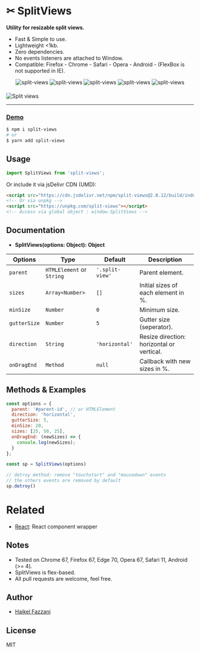 # ✂ SplitViews  
**Utility for resizable split views.**

- Fast & Simple to use.
- Lightweight <1kb.
- Zero dependencies.
- No events listeners are attached to Window.
- Compatible: Firefox - Chrome - Safari - Opera - Android - (FlexBox is not supported in IE).

<div align="center" style="width:100%; text-align:center; margin-bottom:20px;">
  <img src="https://badgen.net/bundlephobia/minzip/split-views" alt="split-views" />
  <img src="https://badgen.net/bundlephobia/dependency-count/split-views" alt="split-views" />
  <img src="https://badgen.net/npm/v/split-views" alt="split-views" />
  <img src="https://badgen.net/npm/dt/split-views" alt="split-views" />
  <img src="https://data.jsdelivr.com/v1/package/npm/split-views/badge" alt="split-views"/>
</div>  

![Split views](https://i.ibb.co/0h4gVd5/split-views.gif)

<hr />  

### [Demo](https://split-views.netlify.app/)

```bash
$ npm i split-views
# or
$ yarn add split-views
```

## Usage
```js
import SplitViews from 'split-views';
```

Or include it via jsDelivr CDN (UMD):
```html
<script src="https://cdn.jsdelivr.net/npm/split-views@2.0.12/build/index.min.js"></script>
<!-- Or via unpkg -->
<script src="https://unpkg.com/split-views"></script>
<!-- Access via global object : window.SplitViews -->
```

## Documentation

- **SplitViews(options: Object): Object**  

| Options      | Type                          | Default        | Description                                 |
| ------------ | ----------------------------- | -------------- | ------------------------------------------- |
| `parent`     | `HTMLElement` or `String`  | `'.split-view'` | Parent element.                             |
| `sizes`      | `Array<Number>`               | `[]`           | Initial sizes of each element in %.         |
| `minSize`    | `Number`                      | `0`           | Minimum size.                               |
| `gutterSize` | `Number`                      | `5`            | Gutter size (seperator).                    |
| `direction`  | `String`                      | `'horizontal'`   | Resize direction: horizontal or vertical. |
| `onDragEnd`  | `Method`                      |    `null`        | Callback with new sizes in %.               |

## Methods & Examples
```js
const options = {
  parent: '#parent-id', // or HTMLElement
  direction: 'horizontal',
  gutterSize: 5,
  minSize: 20,
  sizes: [25, 50, 25],
  onDragEnd: (newSizes) => {
    console.log(newSizes);
  }
};

const sp = SplitViews(options)

// detroy method: remove "touchstart" and "mousedown" events
// the others events are removed by default
sp.detroy() 
```

# Related
- [React](https://github.com/haikelfazzani/react-split-views): React component wrapper

## Notes
- Tested on Chrome 67, Firefox 67, Edge 70, Opera 67, Safari 11, Android (>= 4).
- SplitViews is flex-based.
- All pull requests are welcome, feel free.

## Author
- [Haikel Fazzani](https://github.com/haikelfazzani)

## License
MIT
